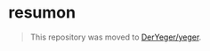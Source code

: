 # resumon

> This repository was moved to [DerYeger/yeger](https://github.com/DerYeger/yeger/tree/main/packages/resumon).

